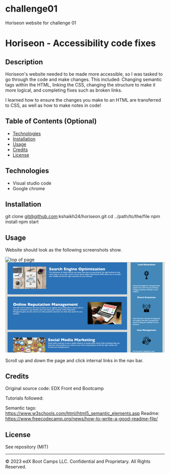 # challenge01
Horiseon website for challenge 01
# Horiseon - Accessibility code fixes
## Description 

Horiseon's website needed to be made more accessible, so I was tasked to go through the code and make changes.
This included: Changing semantic tags within the HTML, linking the CSS, changing the structure to make it more logical, and completing fixes such as broken links.

I learned how to ensure the changes you make to an HTML are transferred to CSS, as well as how to make notes in code!

## Table of Contents (Optional)

* [Technologies](#technologies)
* [Installation](#installation)
* [Usage](#usage)
* [Credits](#credits)
* [License](#license)

## Technologies

* Visual studio code
* Google chrome

## Installation

git clone git@github.com:kshaikh24/horiseon.git
cd ../path/to/the/file
npm install
npm start

## Usage 

Website should look as the following screenshots show.

<img src="assets/images/Screenshot-1.png" alt="top of page">
<img src="assets/images/Screenshot-2.png" alt="bottom of page">

Scroll up and down the page and click internal links in the nav bar.

## Credits

Original source code: EDX Front end Bootcamp

Tutorials followed: 

Semantic tags: https://www.w3schools.com/html/html5_semantic_elements.asp
Readme: https://www.freecodecamp.org/news/how-to-write-a-good-readme-file/

## License

See repository (MIT)

---

© 2023 edX Boot Camps LLC. Confidential and Proprietary. All Rights Reserved.
